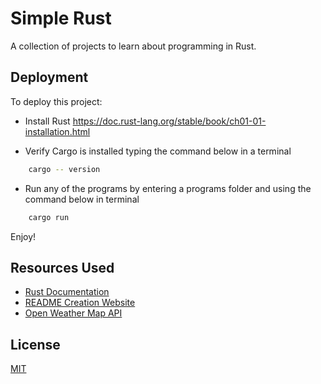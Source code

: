 
# Simple Rust

A collection of projects to learn about programming in Rust. 


## Deployment

To deploy this project: 

- Install Rust 
https://doc.rust-lang.org/stable/book/ch01-01-installation.html

- Verify Cargo is installed typing the command below in a terminal 

```bash
    cargo -- version
```

- Run any of the programs by entering a programs folder and using the command below in terminal

```bash
    cargo run
```

Enjoy! 
## Resources Used

- [Rust Documentation](https://doc.rust-lang.org/stable/book/title-page.html)
- [README Creation Website](https://github.com/octokatherine/readme.so)
- [Open Weather Map API](https://openweathermap.org/)
## License

[MIT](https://choosealicense.com/licenses/mit/)

